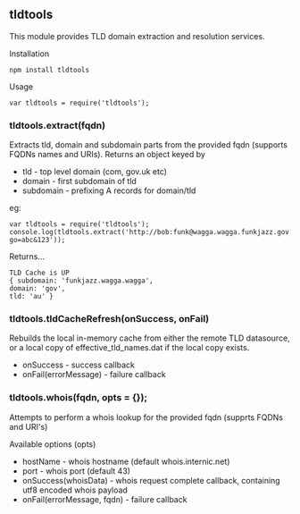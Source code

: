 ## tldtools

This module provides TLD domain extraction and resolution services.

Installation

    npm install tldtools

Usage

    var tldtools = require('tldtools');

### tldtools.extract(fqdn)

Extracts tld, domain and subdomain parts from the provided fqdn (supports FQDNs names and URIs).
Returns an object keyed by

* tld - top level domain (com, gov.uk etc)
* domain - first subdomain of tld
* subdomain - prefixing A records for domain/tld

eg:

    var tldtools = require('tldtools');
    console.log(tldtools.extract('http://bob:funk@wagga.wagga.funkjazz.gov.au:1234/?go=abc&123'));

Returns...

    TLD Cache is UP
    { subdomain: 'funkjazz.wagga.wagga',
    domain: 'gov',
    tld: 'au' }

### tldtools.tldCacheRefresh(onSuccess, onFail)

Rebuilds the local in-memory cache from either the remote TLD datasource, or a local copy of effective_tld_names.dat if the local copy exists.

* onSuccess - success callback
* onFail(errorMessage) - failure callback


### tldtools.whois(fqdn, opts = {});

Attempts to perform a whois lookup for the provided fqdn (supprts FQDNs and URI's)

Available options (opts)

* hostName - whois hostname (default whois.internic.net)
* port - whois port (default 43)
* onSuccess(whoisData) - whois request complete callback, containing utf8 encoded whois payload
* onFail(errorMessage, fqdn) - failure callback